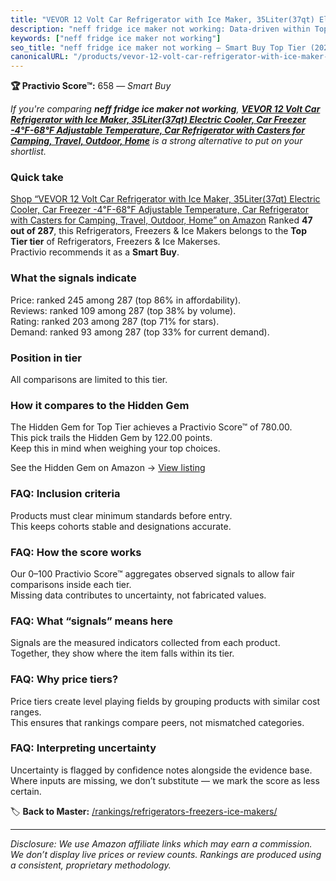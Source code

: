 ```yaml
---
title: "VEVOR 12 Volt Car Refrigerator with Ice Maker, 35Liter(37qt) Electric Cooler, Car Freezer -4℉-68℉ Adjustable Temperature, Car Refrigerator with Casters for Camping, Travel, Outdoor, Home"
description: "neff fridge ice maker not working: Data-driven within Top Tier ranking using the Practivio Score™. Positioned by quality, value, demand, findability, momentum."
keywords: ["neff fridge ice maker not working"]
seo_title: "neff fridge ice maker not working — Smart Buy Top Tier (2025)"
canonicalURL: "/products/vevor-12-volt-car-refrigerator-with-ice-maker-35liter37qt-electric-cooler-car-freezer-4F-68F-adjustable-temperature-car-refrigerator-with-casters-for-camping-travel-outdoor-home-B0DB1ZFSX1/"
---
```


**🏆 Practivio Score™:** 658 — _Smart Buy_


*If you're comparing **neff fridge ice maker not working**, **[VEVOR 12 Volt Car Refrigerator with Ice Maker, 35Liter(37qt) Electric Cooler, Car Freezer -4℉-68℉ Adjustable Temperature, Car Refrigerator with Casters for Camping, Travel, Outdoor, Home](https://www.amazon.com/dp/B0DB1ZFSX1?tag=practivio-20)** is a strong alternative to put on your shortlist.*
### Quick take
[Shop “VEVOR 12 Volt Car Refrigerator with Ice Maker, 35Liter(37qt) Electric Cooler, Car Freezer -4℉-68℉ Adjustable Temperature, Car Refrigerator with Casters for Camping, Travel, Outdoor, Home” on Amazon](https://www.amazon.com/dp/B0DB1ZFSX1?tag=practivio-20)
Ranked **47 out of 287**, this Refrigerators, Freezers & Ice Makers belongs to the **Top Tier tier** of Refrigerators, Freezers & Ice Makerses.  
Practivio recommends it as a **Smart Buy**.

### What the signals indicate
Price: ranked 245 among 287 (top 86% in affordability).  
Reviews: ranked 109 among 287 (top 38% by volume).  
Rating: ranked 203 among 287 (top 71% for stars).  
Demand: ranked 93 among 287 (top 33% for current demand).

### Position in tier
All comparisons are limited to this tier.

### How it compares to the Hidden Gem
The Hidden Gem for Top Tier achieves a Practivio Score™ of 780.00.  
This pick trails the Hidden Gem by 122.00 points.  
Keep this in mind when weighing your top choices.  

See the Hidden Gem on Amazon → [View listing](https://www.amazon.com/dp/B07W48P1HK?tag=practivio-20)

### FAQ: Inclusion criteria
Products must clear minimum standards before entry.  
This keeps cohorts stable and designations accurate.

### FAQ: How the score works
Our 0–100 Practivio Score™ aggregates observed signals to allow fair comparisons inside each tier.  
Missing data contributes to uncertainty, not fabricated values.

### FAQ: What “signals” means here
Signals are the measured indicators collected from each product.  
Together, they show where the item falls within its tier.

### FAQ: Why price tiers?
Price tiers create level playing fields by grouping products with similar cost ranges.  
This ensures that rankings compare peers, not mismatched categories.

### FAQ: Interpreting uncertainty
Uncertainty is flagged by confidence notes alongside the evidence base.  
Where inputs are missing, we don’t substitute — we mark the score as less certain.


🏷️ **Back to Master:** [/rankings/refrigerators-freezers-ice-makers/](/rankings/refrigerators-freezers-ice-makers/)

---
_Disclosure: We use Amazon affiliate links which may earn a commission. We don’t display live prices or review counts. Rankings are produced using a consistent, proprietary methodology._
